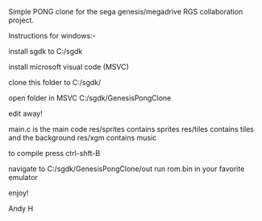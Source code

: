 Simple PONG clone for the sega genesis/megadrive RGS collaboration project.

Instructions for windows:-

install sgdk to C:/sgdk

install microsoft visual code (MSVC)

clone this folder to C:/sgdk/ 

open folder in MSVC C:/sgdk/GenesisPongClone

edit away! 

main.c is the main code
res/sprites contains sprites
res/tiles contains tiles and the background
res/xgm contains music

to compile press ctrl-shft-B

navigate to C:/sgdk/GenesisPongClone/out
run rom.bin in your favorite emulator

enjoy!

Andy H
